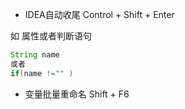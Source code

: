 - IDEA自动收尾
Control + Shift + Enter

如 属性或者判断语句
```java
String name
或者
if(name !="" )
```

- 变量批量重命名
Shift + F6